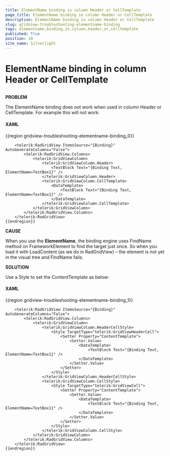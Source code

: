 ```yaml
---
title: ElementName binding in column Header or CellTemplate
page_title: ElementName binding in column Header or CellTemplate
description: ElementName binding in column Header or CellTemplate
slug: gridview-troubleshooting-elementname-binding
tags: elementname,binding,in,column,header,or,celltemplate
published: True
position: 10
site_name: Silverlight
---
```


# ElementName binding in column Header or CellTemplate



## 

__PROBLEM__

The ElementName binding does not work when used in column Header or CellTemplate. For example this will not work:



#### __XAML__

{{region gridview-troubleshooting-elementname-binding_0}}
	<TextBox x:Name="TextBox1" Text="Type something" />
	
	    <telerik:RadGridView ItemsSource="{Binding}" AutoGenerateColumns="False">
	        <telerik:RadGridView.Columns>
	            <telerik:GridViewColumn>
	                <telerik:GridViewColumn.Header>
	                    <TextBlock Text="{Binding Text, ElementName=TextBox1}" />
	                </telerik:GridViewColumn.Header>
	                <telerik:GridViewColumn.CellTemplate>
	                    <DataTemplate>
	                        <TextBlock Text="{Binding Text, ElementName=TextBox1}" />
	                    </DataTemplate>
	                </telerik:GridViewColumn.CellTemplate>
	            </telerik:GridViewColumn>
	        </telerik:RadGridView.Columns>
	    </telerik:RadGridView>
	{{endregion}}





__CAUSE__

When you use the __ElementName__, the binding engine uses FindName method on FrameworkElement to find the target just once.
So when you load it with LoadContent (as we do in RadGridView) – the element is not yet in the visual tree and FindName fails.


__SOLUTION__

Use a Style to set the ContentTemplate as below:



#### __XAML__

{{region gridview-troubleshooting-elementname-binding_1}}
	<TextBox x:Name="TextBox1" Text="Type something" />
	
	    <telerik:RadGridView ItemsSource="{Binding}" AutoGenerateColumns="False">
	        <telerik:RadGridView.Columns>
	            <telerik:GridViewColumn>
	                <telerik:GridViewColumn.HeaderCellStyle>
	                    <Style TargetType="telerik:GridViewHeaderCell">
	                        <Setter Property="ContentTemplate">
	                            <Setter.Value>
	                                <DataTemplate>
	                                    <TextBlock Text="{Binding Text, ElementName=TextBox1}" />
	                                </DataTemplate>
	                            </Setter.Value>
	                        </Setter>
	                    </Style>
	                </telerik:GridViewColumn.HeaderCellStyle>
	                <telerik:GridViewColumn.CellStyle>
	                    <Style TargetType="telerik:GridViewCell">
	                        <Setter Property="ContentTemplate">
	                            <Setter.Value>
	                                <DataTemplate>
	                                    <TextBlock Text="{Binding Text, ElementName=TextBox1}" />
	                                </DataTemplate>
	                            </Setter.Value>
	                        </Setter>
	                    </Style>
	                </telerik:GridViewColumn.CellStyle>
	            </telerik:GridViewColumn>
	        </telerik:RadGridView.Columns>
	    </telerik:RadGridView>
	{{endregion}}




